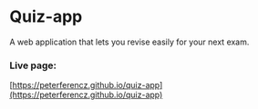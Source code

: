 # Quiz-app
A web application that lets you revise easily for your next exam.

### Live page:
[https://peterferencz.github.io/quiz-app](https://peterferencz.github.io/quiz-app)